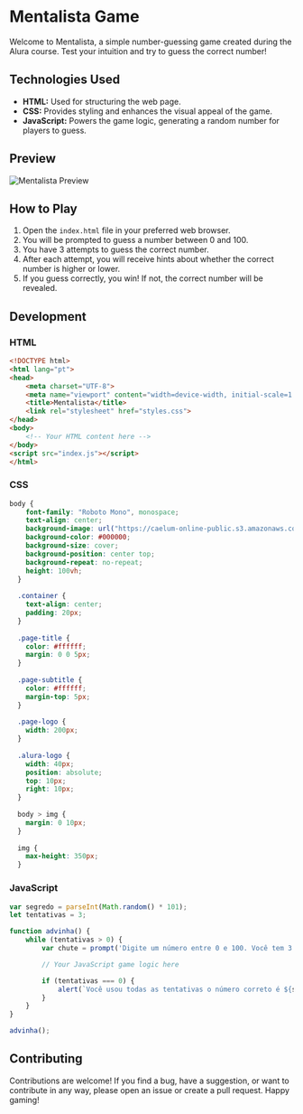 # Mentalista Game

Welcome to Mentalista, a simple number-guessing game created during the Alura course. Test your intuition and try to guess the correct number!

## Technologies Used

- **HTML:** Used for structuring the web page.
- **CSS:** Provides styling and enhances the visual appeal of the game.
- **JavaScript:** Powers the game logic, generating a random number for players to guess.

## Preview

![Mentalista Preview](https://caelum-online-public.s3.amazonaws.com/assets-imersaodev/Ilustra%C3%A7%C3%A3o-c%C3%A9rebro+1.png)

## How to Play

1. Open the `index.html` file in your preferred web browser.
2. You will be prompted to guess a number between 0 and 100.
3. You have 3 attempts to guess the correct number.
4. After each attempt, you will receive hints about whether the correct number is higher or lower.
5. If you guess correctly, you win! If not, the correct number will be revealed.

## Development

### HTML

```html
<!DOCTYPE html>
<html lang="pt">
<head>
    <meta charset="UTF-8">
    <meta name="viewport" content="width=device-width, initial-scale=1.0">
    <title>Mentalista</title>
    <link rel="stylesheet" href="styles.css">
</head>
<body>
    <!-- Your HTML content here -->
</body>
<script src="index.js"></script>
</html>
```

### CSS

```css
body {
    font-family: "Roboto Mono", monospace;
    text-align: center;
    background-image: url("https://caelum-online-public.s3.amazonaws.com/assets-imersaodev/background_mentalista.png");
    background-color: #000000;
    background-size: cover;
    background-position: center top;
    background-repeat: no-repeat;
    height: 100vh;
  }
  
  .container {
    text-align: center;
    padding: 20px;
  }
  
  .page-title {
    color: #ffffff;
    margin: 0 0 5px;
  }
  
  .page-subtitle {
    color: #ffffff;
    margin-top: 5px;
  }
  
  .page-logo {
    width: 200px;
  }
  
  .alura-logo {
    width: 40px;
    position: absolute;
    top: 10px;
    right: 10px;
  }
  
  body > img {
    margin: 0 10px;
  }
  
  img {
    max-height: 350px;
  }
```

### JavaScript
```javascript
var segredo = parseInt(Math.random() * 101);
let tentativas = 3;

function advinha() {
    while (tentativas > 0) {
        var chute = prompt('Digite um número entre 0 e 100. Você tem 3 tentativas.');

        // Your JavaScript game logic here

        if (tentativas === 0) {
            alert(`Você usou todas as tentativas o número correto é ${segredo}.`);
        }
    }
}

advinha();
```
## Contributing

Contributions are welcome! If you find a bug, have a suggestion, or want to contribute in any way, please open an issue or create a pull request. Happy gaming!
